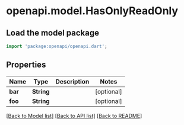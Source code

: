 # openapi.model.HasOnlyReadOnly

## Load the model package
```dart
import 'package:openapi/openapi.dart';
```

## Properties
Name | Type | Description | Notes
------------ | ------------- | ------------- | -------------
**bar** | **String** |  | [optional] 
**foo** | **String** |  | [optional] 

[[Back to Model list]](../README.md#documentation-for-models) [[Back to API list]](../README.md#documentation-for-api-endpoints) [[Back to README]](../README.md)


